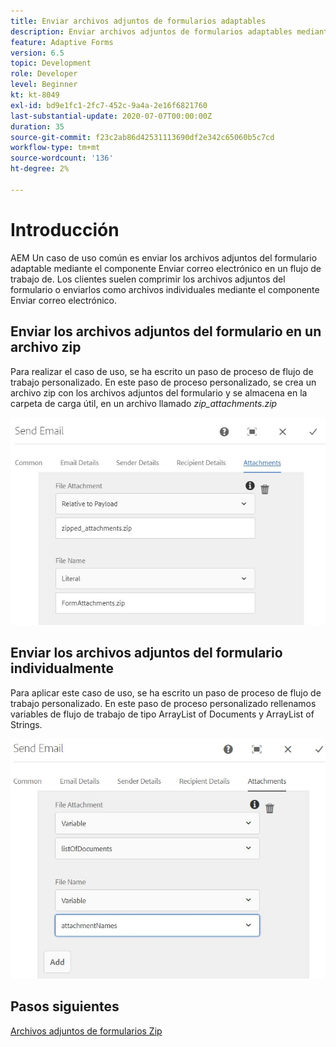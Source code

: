 ```yaml
---
title: Enviar archivos adjuntos de formularios adaptables
description: Enviar archivos adjuntos de formularios adaptables mediante el componente Enviar correo electrónico
feature: Adaptive Forms
version: 6.5
topic: Development
role: Developer
level: Beginner
kt: kt-8049
exl-id: bd9e1fc1-2fc7-452c-9a4a-2e16f6821760
last-substantial-update: 2020-07-07T00:00:00Z
duration: 35
source-git-commit: f23c2ab86d42531113690df2e342c65060b5c7cd
workflow-type: tm+mt
source-wordcount: '136'
ht-degree: 2%

---
```


# Introducción



AEM Un caso de uso común es enviar los archivos adjuntos del formulario adaptable mediante el componente Enviar correo electrónico en un flujo de trabajo de.
Los clientes suelen comprimir los archivos adjuntos del formulario o enviarlos como archivos individuales mediante el componente Enviar correo electrónico.

## Enviar los archivos adjuntos del formulario en un archivo zip

Para realizar el caso de uso, se ha escrito un paso de proceso de flujo de trabajo personalizado. En este paso de proceso personalizado, se crea un archivo zip con los archivos adjuntos del formulario y se almacena en la carpeta de carga útil, en un archivo llamado *zip_attachments.zip*

![send-form-attachments](assets/send-form-attachments.JPG)

## Enviar los archivos adjuntos del formulario individualmente

Para aplicar este caso de uso, se ha escrito un paso de proceso de flujo de trabajo personalizado. En este paso de proceso personalizado rellenamos variables de flujo de trabajo de tipo ArrayList of Documents y ArrayList of Strings.

![send-list-of-documents](assets/send-list-of-documents.JPG)

## Pasos siguientes

[Archivos adjuntos de formularios Zip](./custom-process-step.md)
